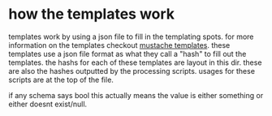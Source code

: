 # how the templates work

templates work by using a json file to fill in the templating spots. for more information on the templates checkout [mustache templates](https://mustache.github.io/). these templates use a json file format as what they call a "hash" to fill out the templates. the hashs for each of these templates are layout in this dir. these are also the hashes outputted by the processing scripts. usages for these scripts are at the top of the file.

if any schema says bool this actually means the value is either something or either doesnt exist/null.